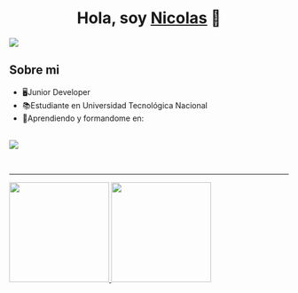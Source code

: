 <div align="center">
<h1 align="center">Hola, soy <a href="https://aristi.dev">Nicolas</a> 👋</h1>
</div>
<img src="https://i.imgur.com/LyS6HVT.jpeg">
<p align="center">
  
## Sobre mi

- 🖥️Junior Developer
- 📚Estudiante en Universidad Tecnológica Nacional
- 📝Aprendiendo y formandome en: <br> <br> 

<p align="left">
  <a href="https://skillicons.dev">
    <img src="https://skillicons.dev/icons?i=html,css,js,bootstrap,cs,dotnet,java,spring,mysql,sqlite,s&perline=12" />
  </a>
</p>
<br>
  <hr>
<a href="https://github.com/NicolasAgustinRame">
  <img height="180em" src="https://github-readme-stats-eight-theta.vercel.app/api?username=NicolasAgustinRame&show_icons=true&theme=algolia&include_all_commits=true&count_private=true"/>
  <img height="180em" src="https://github-readme-stats-eight-theta.vercel.app/api/top-langs/?username=NicolasAgustinRame&layout=compact&langs_count=8&theme=algolia"/>
</a>
</p>
